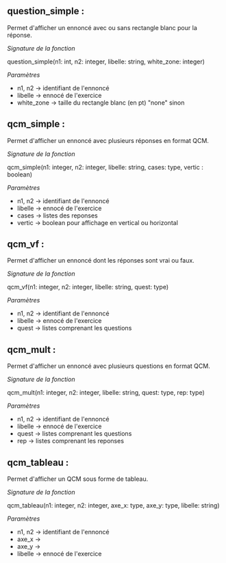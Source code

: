 question_simple :
---------------------
Permet d'afficher un ennoncé avec ou sans rectangle blanc pour la réponse.

_Signature de la fonction_ 

question_simple(n1: int, n2: integer, libelle: string, white_zone: integer)

_Paramètres_

- n1, n2 -> identifiant de l'ennoncé
- libelle -> ennocé de l'exercice
- white_zone -> taille du rectangle blanc (en pt)
                "none" sinon



qcm_simple :
---------------------
Permet d'afficher un ennoncé avec plusieurs réponses en format QCM.

_Signature de la fonction_

qcm_simple(n1: integer, n2: integer, libelle: string, cases: type, vertic : boolean)

_Paramètres_

- n1, n2 -> identifiant de l'ennoncé
- libelle -> ennocé de l'exercice
- cases -> listes des reponses
- vertic -> boolean pour affichage en vertical ou horizontal



qcm_vf :
---------------------
Permet d'afficher un ennoncé dont les réponses sont vrai ou faux.

_Signature de la fonction_

qcm_vf(n1: integer, n2: integer, libelle: string, quest: type)

_Paramètres_

- n1, n2 -> identifiant de l'ennoncé
- libelle -> ennocé de l'exercice
- quest -> listes comprenant les questions



qcm_mult :
---------------------
Permet d'afficher un ennoncé avec plusieurs questions en format QCM.

_Signature de la fonction_

qcm_mult(n1: integer, n2: integer, libelle: string, quest: type, rep: type)

_Paramètres_

- n1, n2 -> identifiant de l'ennoncé
- libelle -> ennocé de l'exercice
- quest -> listes comprenant les questions
- rep -> listes comprenant les reponses



qcm_tableau :
---------------------
Permet d'afficher un QCM sous forme de tableau.

_Signature de la fonction_

qcm_tableau(n1: integer, n2: integer, axe_x: type, axe_y: type, libelle: string)

_Paramètres_

- n1, n2 -> identifiant de l'ennoncé
- axe_x -> 
- axe_y -> 
- libelle -> ennocé de l'exercice

